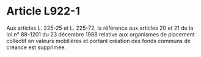 # Article L922-1

Aux articles L. 225-25 et L. 225-72, la référence aux articles 20 et 21 de la loi n° 88-1201 du 23 décembre 1988 relative aux organismes de placement collectif en valeurs mobilières et portant création des fonds communs de créance est supprimée.
